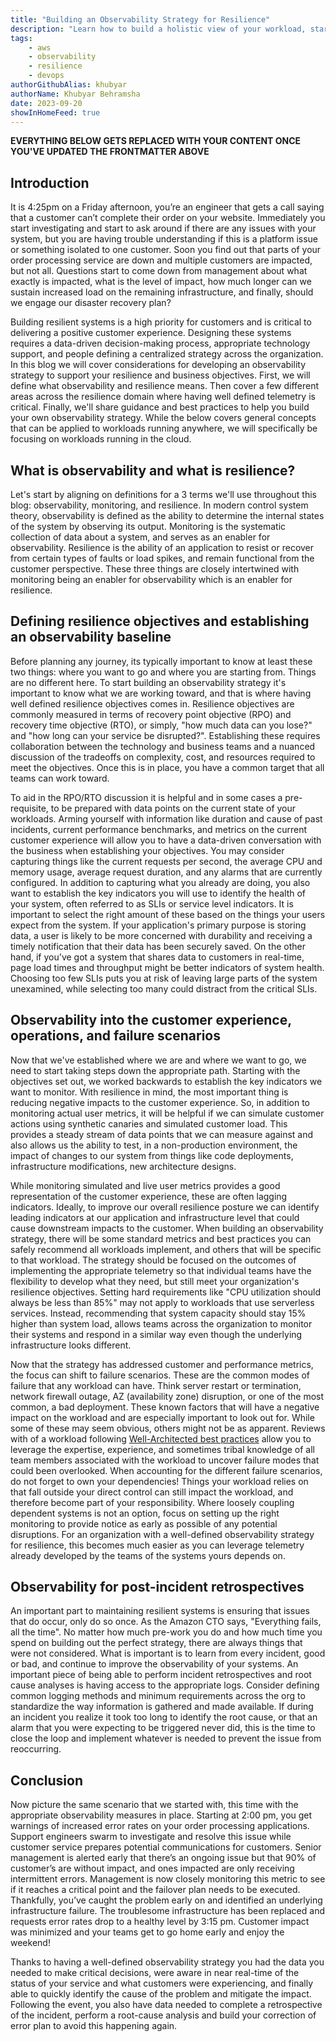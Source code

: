 ```yaml
---
title: "Building an Observability Strategy for Resilience"
description: "Learn how to build a holistic view of your workload, starting from the customer experience and diving down into the INFO logs of your application, all in service of improving your resilience posture. We define observability, monitoring, and resilience before unpacking the tightly coupled relationship between these three topics."
tags:
    - aws
    - observability
    - resilience
    - devops
authorGithubAlias: khubyar
authorName: Khubyar Behramsha
date: 2023-09-20
showInHomeFeed: true
---
```

**EVERYTHING BELOW GETS REPLACED WITH YOUR CONTENT ONCE YOU'VE UPDATED THE FRONTMATTER ABOVE**

## Introduction

It is 4:25pm on a Friday afternoon, you’re an engineer that gets a call saying that a customer can’t complete their order on your website. Immediately you start investigating and start to ask around if there are any issues with your system, but you are having trouble understanding if this is a platform issue or something isolated to one customer. Soon you find out that parts of your order processing service are down and multiple customers are impacted, but not all. Questions start to come down from management about what exactly is impacted, what is the level of impact, how much longer can we sustain increased load on the remaining infrastructure, and finally, should we engage our disaster recovery plan? 

Building resilient systems is a high priority for customers and is critical to delivering a positive customer experience. Designing these systems requires a data-driven decision-making process, appropriate technology support, and people defining a centralized strategy across the organization. In this blog we will cover considerations for developing an observability strategy to support your resilience and business objectives. First, we will define what observability and resilience means. Then cover a few different areas across the resilience domain where having well defined telemetry is critical. Finally, we'll share guidance and best practices to help you build your own observability strategy. While the below covers general concepts that can be applied to workloads running anywhere, we will specifically be focusing on workloads running in the cloud.

## What is observability and what is resilience?

Let's start by aligning on definitions for a 3 terms we'll use throughout this blog: observability, monitoring, and resilience. In modern control system theory, observability is defined as the ability to determine the internal states of the system by observing its output. Monitoring is the systematic collection of data about a system, and serves as an enabler for observability. Resilience is the ability of an application to resist or recover from certain types of faults or load spikes, and remain functional from the customer perspective. These three things are closely intertwined with monitoring being an enabler for observability which is an enabler for resilience.

## Defining resilience objectives and establishing an observability baseline 

Before planning any journey, its typically important to know at least these two things: where you want to go and where you are starting from. Things are no different here. To start building an observability strategy it's important to know what we are working toward, and that is where having well defined resilience objectives comes in. Resilience objectives are commonly measured in terms of recovery point objective (RPO) and recovery time objective (RTO), or simply, "how much data can you lose?" and "how long can your service be disrupted?". Establishing these requires collaboration between the technology and business teams and a nuanced discussion of the tradeoffs on complexity, cost, and resources required to meet the objectives. Once this is in place, you have a common target that all teams can work toward. 

To aid in the RPO/RTO discussion it is helpful and in some cases a pre-requisite, to be prepared with data points on the current state of your workloads. Arming yourself with information like duration and cause of past incidents, current performance benchmarks, and metrics on the current customer experience will allow you to have a data-driven conversation with the business when establishing your objectives. You may consider capturing things like the current requests per second, the average CPU and memory usage, average request duration, and any alarms that are currently configured. In addition to capturing what you already are doing, you also want to establish the key indicators you will use to identify the health of your system, often referred to as SLIs or service level indicators. It is important to select the right amount of these based on the things your users expect from the system. If your application's primary purpose is storing data, a user is likely to be more concerned with durability and receiving a timely notification that their data has been securely saved. On the other hand, if you've got a system that shares data to customers in real-time, page load times and throughput might be better indicators of system health. Choosing too few SLIs puts you at risk of leaving large parts of the system unexamined, while selecting too many could distract from the critical SLIs. 

## Observability into the customer experience, operations, and failure scenarios

Now that we've established where we are and where we want to go, we need to start taking steps down the appropriate path. Starting with the objectives set out, we worked backwards to establish the key indicators we want to monitor. With resilience in mind, the most important thing is reducing negative impacts to the customer experience. So, in addition to monitoring actual user metrics, it will be helpful if we can simulate customer actions using synthetic canaries and simulated customer load. This provides a steady stream of data points that we can measure against and also allows us the ability to test, in a non-production environment, the impact of changes to our system from things like code deployments, infrastructure modifications, new architecture designs. 

While monitoring simulated and live user metrics provides a good representation of the customer experience, these are often lagging indicators. Ideally, to improve our overall resilience posture we can identify leading indicators at our application and infrastructure level that could cause downstream impacts to the customer. When building an observability strategy, there will be some standard metrics and best practices you can safely recommend all workloads implement, and others that will be specific to that workload. The strategy should be focused on the outcomes of implementing the appropriate telemetry so that individual teams have the flexibility to develop what they need, but still meet your organization's resilience objectives. Setting hard requirements like "CPU utilization should always be less than 85%" may not apply to workloads that use serverless services. Instead, recommending that system capacity should stay 15% higher than system load, allows teams across the organization to monitor their systems and respond in a similar way even though the underlying infrastructure looks different.

Now that the strategy has addressed customer and performance metrics, the focus can shift to failure scenarios. These are the common modes of failure that any workload can have. Think server restart or termination, network firewall outage, AZ (availability zone) disruption, or one of the most common, a bad deployment. These known factors that will have a negative impact on the workload and are especially important to look out for. While some of these may seem obvious, others might not be as apparent. Reviews with of a workload following [Well-Architected best practices](https://docs.aws.amazon.com/wellarchitected/latest/reliability-pillar/welcome.html) allow you to leverage the expertise, experience, and sometimes tribal knowledge of all team members associated with the workload to uncover failure modes that could been overlooked. When accounting for the different failure scenarios, do not forget to own your dependencies! Things your workload relies on that fall outside your direct control can still impact the workload, and therefore become part of your responsibility. Where loosely coupling dependent systems is not an option, focus on setting up the right monitoring to provide notice as early as possible of any potential disruptions. For an organization with a well-defined observability strategy for resilience, this becomes much easier as you can leverage telemetry already developed by the teams of the systems yours depends on.

## Observability for post-incident retrospectives

An important part to maintaining resilient systems is ensuring that issues that do occur, only do so once. As the Amazon CTO says, "Everything fails, all the time". No matter how much pre-work you do and how much time you spend on building out the perfect strategy, there are always things that were not considered. What is important is to learn from every incident, good or bad, and continue to improve the observability of your systems. An important piece of being able to perform incident retrospectives and root cause analyses is having access to the appropriate logs. Consider defining common logging methods and minimum requirements across the org to standardize the way information is gathered and made available. If during an incident you realize it took too long to identify the root cause, or that an alarm that you were expecting to be triggered never did, this is the time to close the loop and implement whatever is needed to prevent the issue from reoccurring.

## Conclusion

Now picture the same scenario that we started with, this time with the appropriate observability measures in place. Starting at 2:00 pm, you get warnings of increased error rates on your order processing applications. Support engineers swarm to investigate and resolve this issue while customer service prepares potential communications for customers. Senior management is alerted early that there’s an ongoing issue but that 90% of customer’s are without impact, and ones impacted are only receiving intermittent errors. Management is now closely monitoring this metric to see if it reaches a critical point and the failover plan needs to be executed. Thankfully, you’ve caught the problem early on and identified an underlying infrastructure failure. The troublesome infrastructure has been replaced and requests error rates drop to a healthy level by 3:15 pm. Customer impact was minimized and your teams get to go home early and enjoy the weekend!

Thanks to having a well-defined observability strategy you had the data you needed to make critical decisions, were aware in near real-time of the status of your service and what customers were experiencing, and finally able to quickly identify the cause of the problem and mitigate the impact. Following the event, you also have data needed to complete a retrospective of the incident, perform a root-cause analysis and build your correction of error plan to avoid this happening again.
